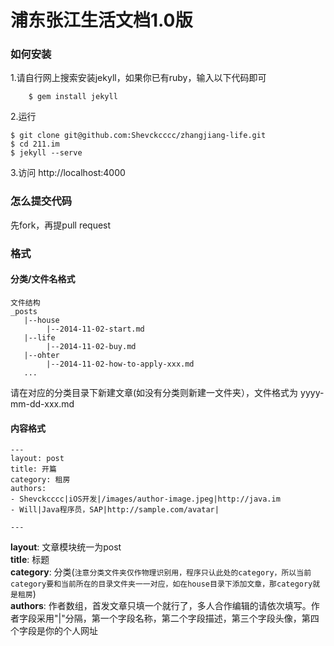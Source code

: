 # 浦东张江生活文档1.0版

### 如何安装

1.请自行网上搜索安装jekyll，如果你已有ruby，输入以下代码即可
```
    $ gem install jekyll
```



2.运行
```
$ git clone git@github.com:Shevckcccc/zhangjiang-life.git
$ cd 211.im
$ jekyll --serve
```



3.访问 http://localhost:4000

### 怎么提交代码
先fork，再提pull request

### 格式

#### 分类/文件名格式
```
文件结构
_posts
   |--house
   		|--2014-11-02-start.md
   |--life
   		|--2014-11-02-buy.md
   |--ohter
   		|--2014-11-02-how-to-apply-xxx.md
   ...

```
请在对应的分类目录下新建文章(如没有分类则新建一文件夹），文件格式为 yyyy-mm-dd-xxx.md

#### 内容格式
```
---
layout: post
title: 开篇
category: 租房
authors:
- Shevckcccc|iOS开发|/images/author-image.jpeg|http://java.im
- Will|Java程序员，SAP|http://sample.com/avatar|

---
```
**layout**: 文章模块统一为post                
**title**: 标题                   
**category**: 分类(`注意分类文件夹仅作物理识别用，程序只认此处的category，所以当前category要和当前所在的目录文件夹一一对应，如在house目录下添加文章，那category就是租房`)                
**authors**: 作者数组，首发文章只填一个就行了，多人合作编辑的请依次填写。作者字段采用"|"分隔，第一个字段名称，第二个字段描述，第三个字段头像，第四个字段是你的个人网址                






